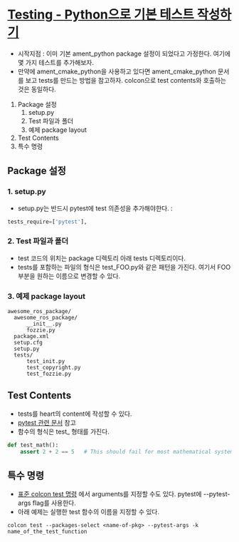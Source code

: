 # [Testing - Python으로 기본 테스트 작성하기](https://docs.ros.org/en/humble/Tutorials/Intermediate/Testing/Python.html)

* 시작지점 : 이미 기본 ament_python package 설정이 되었다고 가정한다. 여기에 몇 가지 테스트를 추가해보자.
* 만약에 ament_cmake_python을 사용하고 있다면 ament_cmake_python 문서를 보고 tests를 만드는 방법을 참고하자. colcon으로 test contents와 호출하는 것은 동일하다.

1. Package 설정
   1. setup.py
   2. Test 파일과 폴더
   3. 예제 package layout
2. Test Contents
3. 특수 명령


## Package 설정
### 1. setup.py
* setup.py는 반드시 pytest에 test 의존성을 추가해야한다. :
```python
tests_require=['pytest'],
```

### 2. Test 파일과 폴더
* test 코드의 위치는 package 디렉토리 아래 tests 디렉토리이다.
* tests를 포함하는 파일의 형식은 test_FOO.py와 같은 패턴을 가진다. 여기서 FOO 부분을 원하는 이름으로 변경할 수 있다.

### 3. 예제 package layout
```
awesome_ros_package/
  awesome_ros_package/
      __init__.py
      fozzie.py
  package.xml
  setup.cfg
  setup.py
  tests/
      test_init.py
      test_copyright.py
      test_fozzie.py
```
## Test Contents
* tests를 heart의 content에 작성할 수 있다.
* [pytest 관련 문서](https://docs.pytest.org/en/7.2.x/) 참고
* 함수의 형식은 test_ 형태를 가진다.
```python
def test_math():
    assert 2 + 2 == 5   # This should fail for most mathematical systems
```

## 특수 명령
* [표준 colcon test 명령](https://docs.ros.org/en/humble/Tutorials/Intermediate/Testing/CLI.html) 에서 arguments를 지정할 수도 있다. pytest에 --pytest-args flag를 사용한다.
* 아래 예제는 실행한 test 함수의 이름을 지정할 수 있다.
```
colcon test --packages-select <name-of-pkg> --pytest-args -k name_of_the_test_function
```
